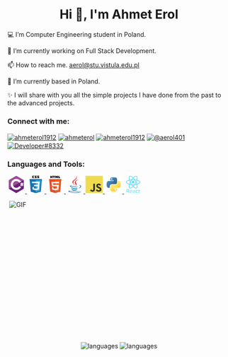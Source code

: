 <h1 align="center">Hi 👋, I'm Ahmet Erol</h1>

💻  I’m Computer Engineering student in Poland.

🔭 I’m currently working on Full Stack Development.

📫 How to reach me. aerol@stu.vistula.edu.pl

🌱 I’m currently based in Poland.

✨ I will share with you all the simple projects I have done from the past to the advanced projects.


<h3 align="left">Connect with me:</h3>
<p align="left">
<a href="https://linkedin.com/in/ahmeterol1912" target="blank"><img align="center" src="https://raw.githubusercontent.com/rahuldkjain/github-profile-readme-generator/master/src/images/icons/Social/linked-in-alt.svg" alt="ahmeterol1912" height="30" width="40" /></a>
<a href="https://kaggle.com/ahmeterol" target="blank"><img align="center" src="https://raw.githubusercontent.com/rahuldkjain/github-profile-readme-generator/master/src/images/icons/Social/kaggle.svg" alt="ahmeterol" height="30" width="40" /></a>
<a href="https://instagram.com/ahmeterol1912" target="blank"><img align="center" src="https://raw.githubusercontent.com/rahuldkjain/github-profile-readme-generator/master/src/images/icons/Social/instagram.svg" alt="ahmeterol1912" height="30" width="40" /></a>
<a href="https://www.hackerrank.com/@aerol401" target="blank"><img align="center" src="https://raw.githubusercontent.com/rahuldkjain/github-profile-readme-generator/master/src/images/icons/Social/hackerrank.svg" alt="@aerol401" height="30" width="40" /></a>
<a href="https://discord.gg/Developer#8332" target="blank"><img align="center" src="https://raw.githubusercontent.com/rahuldkjain/github-profile-readme-generator/master/src/images/icons/Social/discord.svg" alt="Developer#8332" height="30" width="40" /></a>
</p>

<h3 align="left">Languages and Tools:</h3>
<p align="left"> <a href="https://www.w3schools.com/cs/" target="_blank" rel="noreferrer"> <img src="https://raw.githubusercontent.com/devicons/devicon/master/icons/csharp/csharp-original.svg" alt="csharp" width="40" height="40"/> </a> <a href="https://www.w3schools.com/css/" target="_blank" rel="noreferrer"> <img src="https://raw.githubusercontent.com/devicons/devicon/master/icons/css3/css3-original-wordmark.svg" alt="css3" width="40" height="40"/> </a> <a href="https://www.w3.org/html/" target="_blank" rel="noreferrer"> <img src="https://raw.githubusercontent.com/devicons/devicon/master/icons/html5/html5-original-wordmark.svg" alt="html5" width="40" height="40"/> </a> <a href="https://www.java.com" target="_blank" rel="noreferrer"> <img src="https://raw.githubusercontent.com/devicons/devicon/master/icons/java/java-original.svg" alt="java" width="40" height="40"/> </a> <a href="https://developer.mozilla.org/en-US/docs/Web/JavaScript" target="_blank" rel="noreferrer"> <img src="https://raw.githubusercontent.com/devicons/devicon/master/icons/javascript/javascript-original.svg" alt="javascript" width="40" height="40"/> </a> <a href="https://www.python.org" target="_blank" rel="noreferrer"> <img src="https://raw.githubusercontent.com/devicons/devicon/master/icons/python/python-original.svg" alt="python" width="40" height="40"/> </a> <a href="https://reactjs.org/" target="_blank" rel="noreferrer"> <img src="https://raw.githubusercontent.com/devicons/devicon/master/icons/react/react-original-wordmark.svg" alt="react" width="40" height="40"/> </a> </p>

<img align="right" alt="GIF" src="https://github.com/abhisheknaiidu/abhisheknaiidu/blob/master/code.gif?raw=true" width="500" height="320" />

<div align="center">
 <img src="https://github-readme-stats.vercel.app/api/?username=ahmeterol1912&count_private=true&theme=tokyonight&showicons=true" alt="languages" width="50%">
 <img src="https://github-readme-stats.vercel.app/api/top-langs/?username=ahmeterol1912&theme=chartreuse-dark&layout=compact" alt="languages" width="42%">
 <div>

